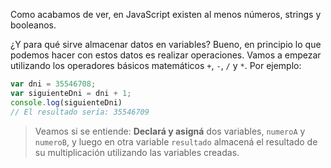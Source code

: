 Como acabamos de ver, en JavaScript existen al menos números, strings y booleanos.

¿Y para qué sirve almacenar datos en variables?
Bueno, en principio lo que podemos hacer con estos datos es realizar operaciones. Vamos a empezar utilizando los operadores básicos matemáticos `+`, `-`, `/` y `*`.
Por ejemplo:

```javascript
var dni = 35546708;
var siguienteDni = dni + 1;
console.log(siguienteDni) 
// El resultado sería: 35546709
```

> Veamos si se entiende: **Declará y asigná** dos variables, `numeroA` y `numeroB`, y luego en otra variable `resultado` almacená el resultado de su multiplicación utilizando las variables creadas.